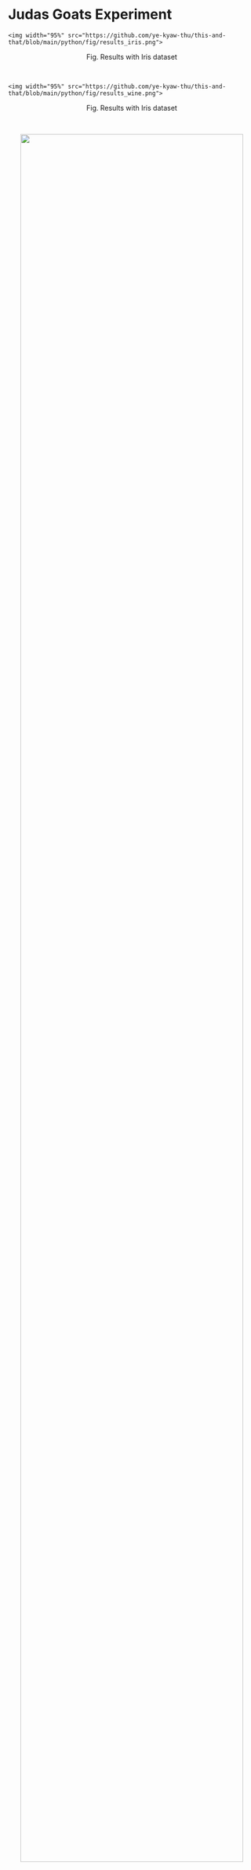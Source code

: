 # Judas Goats Experiment

    <img width="95%" src="https://github.com/ye-kyaw-thu/this-and-that/blob/main/python/fig/results_iris.png">
<p align="center">
    Fig. Results with Iris dataset
</p>

<br />

    <img width="95%" src="https://github.com/ye-kyaw-thu/this-and-that/blob/main/python/fig/results_wine.png">
<p align="center">
    Fig. Results with Iris dataset
</p>

<br />

<p align="center" width="100%">
    <img width="95%" src="https://github.com/ye-kyaw-thu/this-and-that/blob/main/python/fig/results_digits.png">
</p>

<p align="center" width="100%">
    <img width="95%" src="https://github.com/ye-kyaw-thu/this-and-that/blob/main/python/fig/results_breast_cancer.png">
</p>

<p align="center" width="100%">
    <img width="95%" src="https://github.com/ye-kyaw-thu/this-and-that/blob/main/python/fig/results_diabetes.png">
</p>

